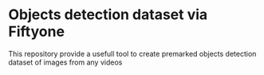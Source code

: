 # Objects detection dataset via Fiftyone

This repository provide a usefull tool to create premarked objects detection dataset of images from any videos

